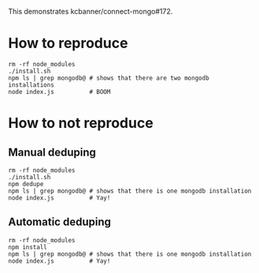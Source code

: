 This demonstrates kcbanner/connect-mongo#172.

How to reproduce
================

```
rm -rf node_modules
./install.sh
npm ls | grep mongodb@ # shows that there are two mongodb installations
node index.js          # BOOM
```

How to not reproduce
====================

Manual deduping
---------------

```
rm -rf node_modules
./install.sh
npm dedupe
npm ls | grep mongodb@ # shows that there is one mongodb installation
node index.js          # Yay!
```

Automatic deduping
------------------

```
rm -rf node_modules
npm install
npm ls | grep mongodb@ # shows that there is one mongodb installation
node index.js          # Yay!
```
